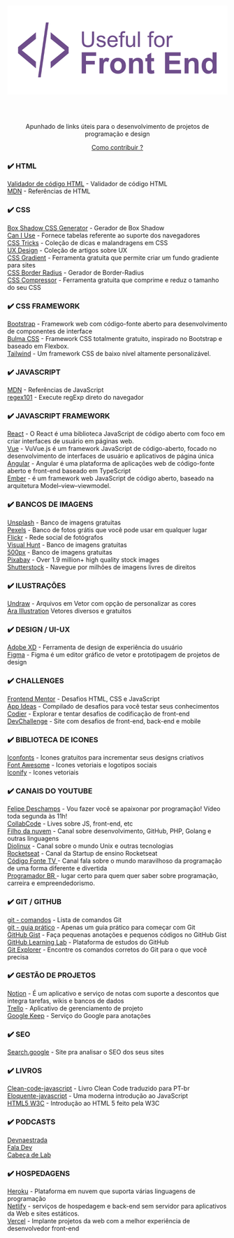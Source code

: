 <div align="center">
  <a href="https://github.com/Diegooliveyra/Useful-for-Front-End/blob/main/README.md">
    <img alt="Logo do projeto" src="https://github.com/Diegooliveyra/Useful-for-Front-End/blob/main/Logo.svg">
  </a>
</div>

<br><br>

<p align="center">Apunhado de links úteis para o desenvolvimento de projetos de programação e design</p>

[<p align="center">Como contribuir ?</p>](https://github.com/Diegooliveyra/Useful-for-Front-End/blob/main/como-contribuir.md)

### ✔️ HTML
[Validador de código HTML](https://validator.w3.org) - Validador de código HTML  
[MDN](https://developer.mozilla.org/pt-BR/docs/Web/HTML) - Referências de HTML
 
### ✔️ CSS
[Box Shadow CSS Generator](https://www.cssmatic.com/box-shadow) - Gerador de Box Shadow     
[Can I Use](https://caniuse.com) - Fornece tabelas referente ao suporte dos navegadores  
[CSS Tricks](https://css-tricks.com/) - Coleção de dicas e malandragens em CSS  
[UX Design](https://uxdesign.cc/) - Coleção de artigos sobre UX  
[CSS Gradient](https://cssgradient.io/) - Ferramenta gratuita que permite criar um fundo gradiente para sites  
[CSS Border Radius](https://border-radius.com/) - Gerador de Border-Radius  
[CSS Compressor](https://csscompressor.com/) - Ferramenta gratuita que comprime e reduz o tamanho do seu CSS  

### ✔️ CSS FRAMEWORK
[Bootstrap](https://www.getbootstrap.com/) - Framework web com código-fonte aberto para desenvolvimento de componentes de interface  
[Bulma CSS](https://bulma.io/) - Framework CSS totalmente gratuito, inspirado no Bootstrap e baseado em Flexbox.  
[Tailwind](https://tailwindcss.com/) - Um framework CSS de baixo nível altamente personalizável.  
   
### ✔️ JAVASCRIPT 
[MDN](https://developer.mozilla.org/pt-BR/docs/Web/JavaScript/Reference) - Referências de JavaScript     
[regex101](https://regex101.com) - Execute regExp direto do navegador     

### ✔️ JAVASCRIPT FRAMEWORK
[React](https://pt-br.reactjs.org/) - O React é uma biblioteca JavaScript de código aberto com foco em criar interfaces de usuário em páginas web.     
[Vue](https://vuejs.org/) - VuVue.js é um framework JavaScript de código-aberto, focado no desenvolvimento de interfaces de usuário e aplicativos de página única    
[Angular](https://angular.io/) - Angular é uma plataforma de aplicações web de código-fonte aberto e front-end baseado em TypeScript     
[Ember](https://emberjs.com/) - é um framework web JavaScript de código aberto, baseado na arquitetura Model–view–viewmodel.        

### ✔️ BANCOS DE IMAGENS
[Unsplash](https://unsplash.com/) - Banco de imagens gratuitas  
[Pexels](https://www.pexels.com) - Banco de fotos grátis que você pode usar em qualquer lugar  
[Flickr](https://flickr.com/) - Rede social de fotógrafos  
[Visual Hunt](https://visualhunt.com/) - Banco de imagens gratuitas  
[500px](https://500px.com/creativecommons) - Banco de imagens gratuitas  
[Pixabay](https://pixabay.com/) - Over 1.9 million+ high quality stock images     
[Shutterstock](https://www.shutterstock.com/pt/explore/royalty-free-images) - Navegue por milhões de imagens livres de direitos     



### ✔️ ILUSTRAÇÕES
[Undraw](https://undraw.co) - Arquivos em Vetor com opção de personalizar as cores      
[Ara Illustration](https://www.aracreator.com/)  Vetores diversos e gratuitos


### ✔️ DESIGN / UI-UX
[Adobe XD](https://www.adobe.com/br/products/xd.html) -  Ferramenta de design de experiência do usuário  
[Figma](https://www.figma.com/) - Figma é um editor gráfico de vetor e prototipagem de projetos de design  


### ✔️ CHALLENGES
[Frontend Mentor](https://www.frontendmentor.io/) - Desafios HTML, CSS e JavaScript  
[App Ideas](https://github.com/florinpop17/app-ideas) - Compilado de desafios para você testar seus conhecimentos  
[Codier](https://codier.io/) - Explorar e tentar desafios de codificação de front-end  
[DevChallenge](https://www.devchallenge.com.br/) - Site com desafios de front-end, back-end e mobile  


### ✔️ BIBLIOTECA DE ICONES
[Iconfonts](https://icofont.com) - Icones gratuitos para incrementar seus designs criativos     
[Font Awesome](https://fontawesome.com) - Icones vetoriais e logotipos sociais    
[Iconify](https://iconify.design/) - Icones vetoriais 


### ✔️ CANAIS DO YOUTUBE
[Felipe Deschamps](https://www.youtube.com/channel/UCU5JicSrEM5A63jkJ2QvGYw) - Vou fazer você se apaixonar por programação! Vídeo toda segunda às 11h!  
[CollabCode](https://www.youtube.com/channel/UCVheRLgrk7bOAByaQ0IVolg) - Lives sobre JS, front-end, etc  
[Filho da nuvem](https://www.youtube.com/Filhodanuvem) - Canal sobre desenvolvimento, GitHub, PHP, Golang e outras linguagens  
[Diolinux](https://www.youtube.com/user/diolinux) - Canal sobre o mundo Unix e outras tecnologias  
[Rocketseat](https://www.youtube.com/channel/UCSfwM5u0Kce6Cce8_S72olg) - Canal da Startup de ensino Rocketseat  
[Código Fonte TV ](https://www.youtube.com/c/codigofontetv) - Canal fala sobre o mundo maravilhoso da programação de uma forma diferente e divertida   
[ Programador BR  ](https://www.youtube.com/c/Programadorbr) -  lugar certo para quem quer saber sobre programação, carreira e empreendedorismo.   

### ✔️ GIT / GITHUB
[git - comandos](https://rogerdudler.github.io/git-guide/index.pt_BR.html) - Lista de comandos Git  
[git - guia prático](https://rogerdudler.github.io/git-guide/index.pt_BR.html) - Apenas um guia prático para começar com Git  
[GitHub Gist](https://gist.github.com/) - Faça pequenas anotações e pequenos códigos no GitHub Gist  
[GitHub Learning Lab](https://lab.github.com/courses) - Plataforma de estudos do GitHub  
[Git Explorer](https://gitexplorer.com/) - Encontre os comandos corretos do Git para o que você precisa  


### ✔️ GESTÃO DE PROJETOS
[Notion](https://www.notion.so/) - É um aplicativo e serviço de notas com suporte a descontos que integra tarefas, wikis e bancos de dados  
[Trello](https://www.trello.com/) - Aplicativo de gerenciamento de projeto  
[Google Keep](https://keep.google.com/) - Serviço do Google para anotações   

### ✔️ SEO
[Search.google](https://search.google.com/test/mobile-friendly) - Site pra analisar o SEO dos seus sites  


### ✔️ LIVROS
[Clean-code-javascript](https://github.com/felipe-augusto/clean-code-javascript) - Livro Clean Code traduzido para PT-br  
[Eloquente-javascript](https://github.com/braziljs/eloquente-javascript) - Uma moderna introdução ao JavaScript   
[HTML5 W3C](https://drive.google.com/file/d/1QSU3Pl4U5kVL8fiHbl_n1F2zfbOjRzek/view) - Introdução ao HTML 5 feito pela W3C      


### ✔️ PODCASTS
[Devnaestrada](https://devnaestrada.com.br/)  
[Fala Dev](https://open.spotify.com/show/3TNsKUGlP9YbV1pgy3ACrW/)    
[Cabeça de Lab](https://www.cabecadelab.com.br/)  



### ✔️ HOSPEDAGENS
[Heroku](https://www.heroku.com/) - Plataforma em nuvem que suporta várias linguagens de programação  
[Netlify](https://www.netlify.com/) - serviços de hospedagem e back-end sem servidor para aplicativos da Web e sites estáticos.  
[Vercel](https://vercel.com/) - Implante projetos da web com a melhor experiência de desenvolvedor front-end    

